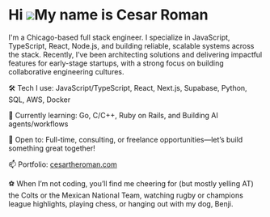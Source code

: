 Hi ![](https://user-images.githubusercontent.com/18350557/176309783-0785949b-9127-417c-8b55-ab5a4333674e.gif)My name is Cesar Roman
===================================================================================================================================

I'm a Chicago-based full stack engineer. I specialize in JavaScript, TypeScript, React, Node.js, and building reliable, scalable systems across the stack. Recently, I’ve been architecting solutions and delivering impactful features for early-stage startups, with a strong focus on building collaborative engineering cultures.

🛠️ Tech I use: JavaScript/TypeScript, React, Next.js, Supabase, Python, SQL, AWS, Docker

🌱 Currently learning: Go, C/C++, Ruby on Rails, and Building AI agents/workflows

🤝 Open to: Full-time, consulting, or freelance opportunities—let’s build something great together!

📫 Portfolio: [cesartheroman.com](https://cesartheroman.com/)

⚽ When I’m not coding, you’ll find me cheering for (but mostly yelling AT) the Colts or the Mexican National Team, watching rugby or champions league highlights, playing chess, or hanging out with my dog, Benji.
